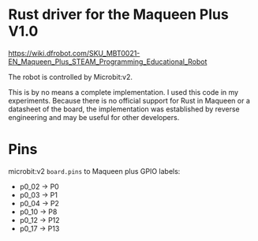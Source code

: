 # Rust driver for the Maqueen Plus V1.0

https://wiki.dfrobot.com/SKU_MBT0021-EN_Maqueen_Plus_STEAM_Programming_Educational_Robot

The robot is controlled by Microbit:v2.

This is by no means a complete implementation. I used this code in my experiments.
Because there is no official support for Rust in Maqueen or a datasheet of the board, the implementation was
established by reverse engineering and may be useful for other developers. 

# Pins
microbit:v2 `board.pins` to Maqueen plus GPIO labels:
* p0_02 -> P0
* p0_03 -> P1
* p0_04 -> P2
* p0_10 -> P8
* p0_12 -> P12
* p0_17 -> P13